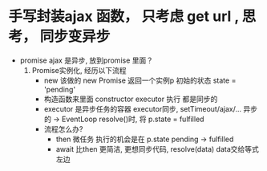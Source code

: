 # 手写封装ajax 函数， 只考虑 get url , 思考， 同步变异步

- promise
    ajax 是异步, 放到promise 里面？
    1. Promise实例化, 经历以下流程
        - new 该做的    new Promise 返回一个实例p 初始的状态 state = 'pending'
        - 构造函数来里面 constructor  executor 执行
        都是同步的
        - executor 是异步任务的容器
            executor同步, setTimeout/ajax/... 异步的 -> EventLoop
            resolve()时, 将 p.state = fulfilled
        - 流程怎么办?
            - then  微任务  执行的机会是在 p.state pending -> fulfilled
            - await 比then 更简洁, 更想同步代码, resolve(data) data交给等式左边
